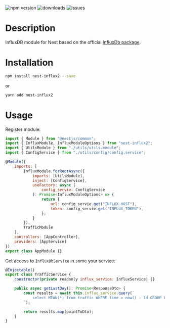 ![npm version](https://badgen.net/npm/v/nest-influxdb)
![downloads](https://badgen.net/npm/dm/nest-influxdb)
![issues](https://badgen.net/github/issues/vlzh/nest-influxdb)

# Description

InfluxDB module for Nest based on the official [InfluxDb package](https://yarnpkg.com/en/package/influx).

# Installation

```bash
npm install nest-influx2 --save
```

or

```bash
yarn add nest-influx2
```

# Usage

Register module:

```javascript
import { Module } from "@nestjs/common";
import { InfluxModule, InfluxModuleOptions } from "nest-influx2";
import { UtilsModule } from "./utils/utils.module";
import { ConfigService } from "./utils/config/config.service";

@Module({
    imports: [
        InfluxModule.forRootAsync({
            imports: [UtilsModule],
            inject: [ConfigService],
            useFactory: async (
                config_servie: ConfigService
            ): Promise<InfluxModuleOptions> => {
                return {
                    url: config_servie.get("INFLUX_HOST"),
                    token: config_servie.get("INFLUX_TOKEN"),
                };
            }
        }),
        TrafficModule
    ],
    controllers: [AppController],
    providers: [AppService]
})
export class AppModule {}
```

Get access to `InfluxDbService` in some your service:

```javascript
@Injectable()
export class TrafficService {
    constructor(private readonly influx_service: InfluxService) {}

    public async getLastDay(): Promise<ResponseDto> {
        const results = await this.influx_service.query(`
            select MEAN(*) from traffic WHERE time > now() - 1d GROUP BY time(10m);
        `);

        return results.map(pointToDto);
    }
}
```